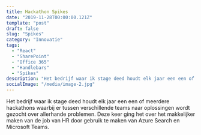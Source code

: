 ```yaml
---
title: Hackathon Spikes
date: "2019-11-28T00:00:00.121Z"
template: "post"
draft: false
slug: "Spikes"
category: "Innovatie"
tags:
  - "React"
  - "SharePoint"
  - "Office 365"
  - "Handlebars"
  - "Spikes"
description: "Het bedrijf waar ik stage deed houdt elk jaar een een of meerdere hackathons ..."
socialImage: "/media/image-2.jpg"
---
```


<!-- ![Ida](/media/portfolio/ida.png) -->

Het bedrijf waar ik stage deed houdt elk jaar een een of meerdere hackathons waarbij er tussen verschillende teams naar oplossingen wordt gezocht over allerhande problemen. Deze keer ging het over het makkelijker maken van de job van HR door gebruik te maken van Azure Search en Microsoft Teams.
